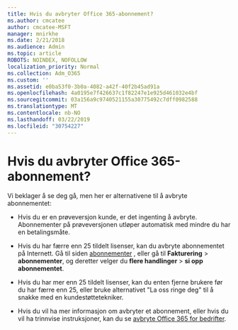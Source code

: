 ```yaml
---
title: Hvis du avbryter Office 365-abonnement?
ms.author: cmcatee
author: cmcatee-MSFT
manager: mnirkhe
ms.date: 2/21/2018
ms.audience: Admin
ms.topic: article
ROBOTS: NOINDEX, NOFOLLOW
localization_priority: Normal
ms.collection: Adm_O365
ms.custom: ''
ms.assetid: e0ba53f0-3b0a-4082-a42f-40f2b45ad91a
ms.openlocfilehash: 4a0195e7f426637c1f82247e1e925d461032e4bf
ms.sourcegitcommit: 03a156a9c9740521155a30775492c7dff0982588
ms.translationtype: MT
ms.contentlocale: nb-NO
ms.lasthandoff: 03/22/2019
ms.locfileid: "30754227"
---
```

# <a name="canceling-your-office-365-subscription"></a>Hvis du avbryter Office 365-abonnement?

Vi beklager å se deg gå, men her er alternativene til å avbryte abonnementet:
  
- Hvis du er en prøveversjon kunde, er det ingenting å avbryte. Abonnementer på prøveversjonen utløper automatisk med mindre du har en betalingsmåte.
    
- Hvis du har færre enn 25 tildelt lisenser, kan du avbryte abonnementet på Internett. Gå til siden [abonnementer](https://go.microsoft.com/fwlink/p/?linkid=842054) , eller gå til **Fakturering** \> **abonnementer**, og deretter velger du **flere handlinger** \> **si opp abonnementet**.
    
- Hvis du har mer enn 25 tildelt lisenser, kan du enten fjerne brukere før du har færre enn 25, eller bruke alternativet "La oss ringe deg" til å snakke med en kundestøttetekniker.
    
- Hvis du vil ha mer informasjon om avbryter et abonnement, eller hvis du vil ha trinnvise instruksjoner, kan du se [avbryte Office 365 for bedrifter](https://support.office.com/article/b1bc0bef-4608-4601-813a-cdd9f746709a).
    

